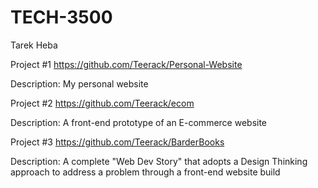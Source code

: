 # TECH-3500

Tarek Heba

Project #1
https://github.com/Teerack/Personal-Website

Description: My personal website

Project #2
https://github.com/Teerack/ecom

Description: A front-end prototype of an E-commerce website

Project #3
https://github.com/Teerack/BarderBooks

Description: A complete "Web Dev Story" that adopts a Design Thinking approach to address a problem through a front-end website build
